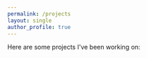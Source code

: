 ```yaml
---
permalink: /projects
layout: single
author_profile: true
---
```


Here are some projects I've been working on:

